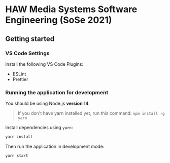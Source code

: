 # HAW Media Systems Software Engineering (SoSe 2021)

## Getting started

### VS Code Settings

Install the following VS Code Plugins:

- ESLint
- Prettier

### Running the application for development

You should be using Node.js **version 14**

> If you don't have yarn installed yet, run this command: `npm install -g yarn`

Install dependencies using `yarn`:

```sh
yarn install
```

Then run the application in development mode:

```sh
yarn start
```
